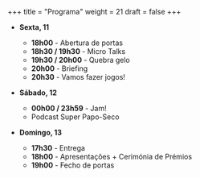 +++
title = "Programa"
weight = 21
draft = false
+++

- __Sexta, 11__
    - __18h00__ - Abertura de portas
    - __18h30 / 19h30__ - Micro Talks
    - __19h30 / 20h00__ -  Quebra gelo
    - __20h00__ - Briefing
    - __20h30__ - Vamos fazer jogos!

- __Sábado, 12__
    - __00h00 / 23h59__ - Jam!
    - Podcast Super Papo-Seco

- __Domingo, 13__
    - __17h30__ - Entrega
    - __18h00__ - Apresentações + Cerimónia de Prémios
    - __19h00__ - Fecho de portas
